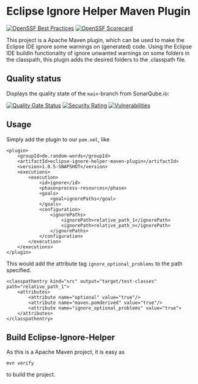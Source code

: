 # Eclipse Ignore Helper Maven Plugin

[![OpenSSF Best Practices](https://www.bestpractices.dev/projects/11316/badge)](https://www.bestpractices.dev/projects/11316)
[![OpenSSF Scorecard](https://api.scorecard.dev/projects/github.com/ronnypolley/ecliseignorehelper/badge)](https://scorecard.dev/viewer/?uri=github.com/ronnypolley/ecliseignorehelper)

This project is a Apache Maven plugin, which can be used to make the Eclipse IDE ignore some warnings on (generated) code.
Using the Eclipse IDE buildin functionality of ignore unwanted warnings on some folders in the classpath, this plugin adds the desired folders to the .classpath file.

## Quality status

Displays the quality state of the `main`-branch from SonarQube.io:

[![Quality Gate Status](https://sonarcloud.io/api/project_badges/measure?project=ronnypolley_ecliseignorehelper&metric=alert_status)](https://sonarcloud.io/summary/new_code?id=ronnypolley_ecliseignorehelper)
[![Security Rating](https://sonarcloud.io/api/project_badges/measure?project=ronnypolley_ecliseignorehelper&metric=security_rating)](https://sonarcloud.io/summary/new_code?id=ronnypolley_ecliseignorehelper)
[![Vulnerabilities](https://sonarcloud.io/api/project_badges/measure?project=ronnypolley_ecliseignorehelper&metric=vulnerabilities)](https://sonarcloud.io/summary/new_code?id=ronnypolley_ecliseignorehelper)

## Usage

Simply add the plugin to our `pom.xml`, like
```
<plugin>
    <groupId>de.random-words</groupId>
	<artifactId>eclipse-ignore-helper-maven-plugin</artifactId>
	<version>1.0.5-SNAPSHOT</version>
    <executions>
        <execution>
            <id>ignore</id>
            <phase>process-resources</phase>
            <goals>
                <goal>ignorePaths</goal>
            </goals>
            <configuration>
                <ignorePaths>
                    <ignorePath>relative_path_1</ignorePath>
                    <ignorePath>relative_path_n</ignorePath>
                </ignorePaths>
            </configuration>
        </execution>
    </executions>
</plugin>
```

This would add the attribute tag `ignore_optional_problems` to the path specified.

```
<classpathentry kind="src" output="target/test-classes" path="relative_path_1">
    <attributes>
        <attribute name="optional" value="true"/>
        <attribute name="maven.pomderived" value="true"/>
        <attribute name="ignore_optional_problems" value="true">
    </attributes>
</classpathentry>
```

## Build Eclipse-Ignore-Helper

As this is a Apache Maven project, it is easy as 
```
mvn verify
```
to build the project.
